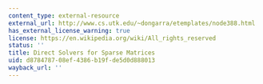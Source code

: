 ```yaml
---
content_type: external-resource
external_url: http://www.cs.utk.edu/~dongarra/etemplates/node388.html
has_external_license_warning: true
license: https://en.wikipedia.org/wiki/All_rights_reserved
status: ''
title: Direct Solvers for Sparse Matrices
uid: d8784787-08ef-4386-b19f-de5d0d888013
wayback_url: ''
---
```

